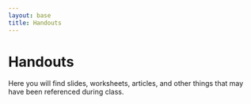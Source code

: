 ```yaml
---
layout: base
title: Handouts
---
```

# Handouts
Here you will find slides, worksheets, articles, and other things that may have been referenced during class.
